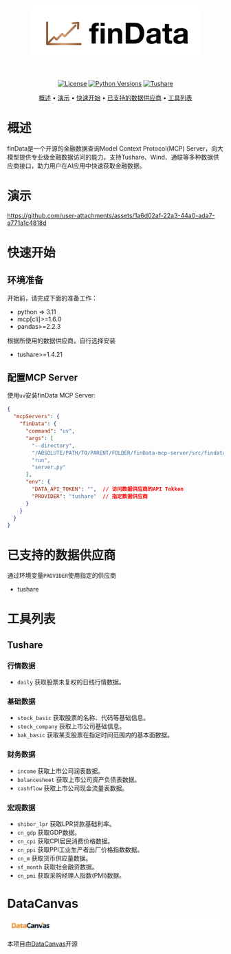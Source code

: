 <h1 align="center">
<img src="assets/logo.png" width="400" align=center/>
</h1><br>

<div align="center">

[![License](https://img.shields.io/badge/License-Apache--2.0-green)]()
[![Python Versions](https://img.shields.io/badge/python-3.11-blue)]()
[![Tushare](https://img.shields.io/badge/Tushare-purple)]()

</div>

<div class="toc" align="center">
  <a href="#概述">概述</a> •
  <a href="#演示">演示</a> •
  <a href="#快速开始">快速开始</a> •
  <a href="#已支持的数据供应商">已支持的数据供应商</a> •
  <a href="#工具列表">工具列表</a> 
</div>


# 概述

finData是一个开源的金融数据查询Model Context Protocol(MCP) Server，向大模型提供专业级金融数据访问的能力。支持Tushare、Wind、通联等多种数据供应商接口，助力用户在AI应用中快速获取金融数据。


# 演示

https://github.com/user-attachments/assets/1a6d02af-22a3-44a0-ada7-a771a1c4818d

# 快速开始

## 环境准备

开始前，请完成下面的准备工作：

- python => 3.11
- mcp[cli]>=1.6.0
- pandas>=2.2.3

根据所使用的数据供应商，自行选择安装
- tushare>=1.4.21

## 配置MCP Server

使用`uv`安装finData MCP Server:

```JSON
{
  "mcpServers": {
    "finData": {
      "command": "uv", 
      "args": [
        "--directory",
        "/ABSOLUTE/PATH/TO/PARENT/FOLDER/finData-mcp-server/src/findata", // finData MCP Server所在目录
        "run",
        "server.py"
      ],
      "env": {
        "DATA_API_TOKEN": "",  // 访问数据供应商的API Tokken
        "PROVIDER": "tushare"  // 指定数据供应商
      }
    }
  }
}
```

# 已支持的数据供应商

通过环境变量`PROVIDER`使用指定的供应商

- tushare

# 工具列表

## Tushare

### 行情数据

- `daily` 获取股票未复权的日线行情数据。

### 基础数据

- `stock_basic` 获取股票的名称、代码等基础信息。
- `stock_company` 获取上市公司基础信息。
- `bak_basic`  获取某支股票在指定时间范围内的基本面数据。
 
### 财务数据

- `income` 获取上市公司润表数据。
- `balancesheet` 获取上市公司资产负债表数据。
- `cashflow` 获取上市公司现金流量表数据。

### 宏观数据

- `shibor_lpr` 获取LPR贷款基础利率。
- `cn_gdp` 获取GDP数据。
- `cn_cpi` 获取CPI居民消费价格数据。
- `cn_ppi` 获取PPI工业生产者出厂价格指数数据。
- `cn_m` 获取货币供应量数据。
- `sf_month` 获取社会融资数据。
- `cn_pmi` 获取采购经理人指数(PMI)数据。

# DataCanvas



![datacanvas](https://raw.githubusercontent.com/DataCanvasIO/HyperTS/main/docs/static/images/dc_logo_1.png)

本项目由[DataCanvas](https://datacanvas.com/)开源

